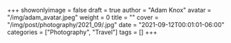 +++
showonlyimage = false
draft = true
author = "Adam Knox"
avatar = "/img/adam_avatar.jpeg"
weight = 0
title = ""
cover = "/img/post/photography/2021_09/.jpg"
date = "2021-09-12T00:01:01-06:00"
categories = ["Photography", "Travel"]
tags = []
+++
<!--more-->
